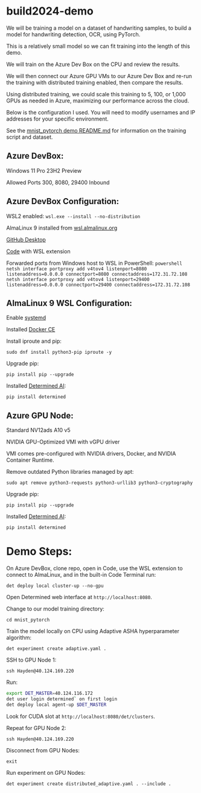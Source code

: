 # build2024-demo

We will be training a model on a dataset of handwriting samples, to build a model for handwriting detection, OCR, using PyTorch.

This is a relatively small model so we can fit training into the length of this demo.

We will train on the Azure Dev Box on the CPU and review the results.

We will then connect our Azure GPU VMs to our Azure Dev Box and re-run the training with distributed training enabled, then compare the results.

Using distributed training, we could scale this training to 5, 100, or 1,000 GPUs as needed in Azure, maximizing our performance across the cloud.

Below is the configuration I used. You will need to modify usernames and IP addresses for your specific environment.

See the [mnist_pytorch demo README.md](https://github.com/sirredbeard/build2024-demo/blob/main/mnist_pytorch/README.md) for information on the training script and dataset.
 
## Azure DevBox:

Windows 11 Pro 23H2 Preview

Allowed Ports 300, 8080, 29400 Inbound

## Azure DevBox Configuration:

WSL2 enabled: `wsl.exe --install --no-distribution`

AlmaLinux 9 installed from [wsl.almalinux.org](https://wsl.almalinux.org/9/)

[GitHub Desktop](https://desktop.github.com/)

[Code](https://code.visualstudio.com/) with WSL extension

Forwarded ports from Windows host to WSL in PowerShell:
``powershell
netsh interface portproxy add v4tov4 listenport=8080 listenaddress=0.0.0.0 connectport=8080 connectaddress=172.31.72.108
netsh interface portproxy add v4tov4 listenport=29400 listenaddress=0.0.0.0 connectport=29400 connectaddress=172.31.72.108
``

## AlmaLinux 9 WSL Configuration:
Enable [systemd](https://learn.microsoft.com/en-us/windows/wsl/wsl-config#systemd-support)

Installed [Docker CE](https://docs.determined.ai/latest/setup-cluster/on-prem/requirements.html#install-docker)

Install iproute and pip: 

`sudo dnf install python3-pip iproute -y`

Upgrade pip: 

`pip install pip --upgrade`

Installed [Determined AI](https://www.determined.ai/): 

`pip install determined`

## Azure GPU Node:

Standard NV12ads A10 v5

NVIDIA GPU-Optimized VMI with vGPU driver

VMI comes pre-configured with NVIDIA drivers, Docker, and NVIDIA Container Runtime.

Remove outdated Python libraries managed by apt:

`sudo apt remove python3-requests python3-urllib3 python3-cryptography`

Upgrade pip:

`pip install pip --upgrade`

Installed [Determined AI](https://www.determined.ai/): 

`pip install determined`

# Demo Steps:

On Azure DevBox, clone repo, open in Code, use the WSL extension to connect to AlmaLinux, and in the built-in Code Terminal run:

`det deploy local cluster-up --no-gpu`

Open Determined web interface at `http://localhost:8080`.

Change to our model training directory:

`cd mnist_pytorch`

Train the model locally on CPU using Adaptive ASHA hyperparameter algorithm:

`det experiment create adaptive.yaml .`

SSH to GPU Node 1:

`ssh Hayden@40.124.169.220`

Run:

```bash
export DET_MASTER=40.124.116.172
det user login determined` on first login
det deploy local agent-up $DET_MASTER
```

Look for CUDA slot at `http://localhost:8080/det/clusters`.

Repeat for GPU Node 2:

`ssh Hayden@40.124.169.220`

Disconnect from GPU Nodes:

`exit`

Run experiment on GPU Nodes:

`det experiment create distributed_adaptive.yaml . --include .`